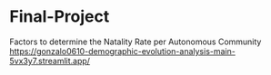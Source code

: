# Final-Project
Factors to determine the Natality Rate per Autonomous Community
https://gonzalo0610-demographic-evolution-analysis-main-5vx3y7.streamlit.app/
